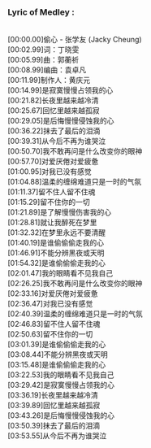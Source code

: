 <h3>Lyric of Medley  :</h3><p><br>[00:00.00]偷心 - 张学友 (Jacky Cheung)
<br>[00:02.99]词：丁晓雯
<br>[00:05.99]曲：郭蘅祈
<br>[00:08.99]编曲：袁卓凡
<br>[00:11.99]制作人：黄庆元
<br>[00:14.99]是寂寞慢慢占领我的心
<br>[00:21.82]长夜里越来越冷清
<br>[00:25.67]回忆里越来越孤寂
<br>[00:29.05]是后悔慢慢侵蚀我的心
<br>[00:36.22]抹去了最后的泪滴
<br>[00:39.31]从今后不再为谁哭泣
<br>[00:50.70]我不敢再问是什么改变你的眼神
<br>[00:57.70]对爱厌倦对爱疲惫
<br>[01:00.95]对我已没有感觉
<br>[01:04.88]温柔的缠绵难道只是一时的气氛
<br>[01:11.37]留不住人留不住魂
<br>[01:15.29]留不住你的一切
<br>[01:21.89]是了解慢慢伤害我的心
<br>[01:28.81]就让我醉死在梦里
<br>[01:32.32]在梦里永远不要清醒
<br>[01:40.19]是谁偷偷偷走我的心
<br>[01:46.91]不能分辨黑夜或天明
<br>[01:54.32]是谁偷偷偷走我的心
<br>[02:01.47]我的眼睛看不见我自己
<br>[02:26.25]我不敢再问是什么改变你的眼神
<br>[02:33.16]对爱厌倦对爱疲惫
<br>[02:36.47]对我已没有感觉
<br>[02:40.39]温柔的缠绵难道只是一时的气氛
<br>[02:46.83]留不住人留不住魂
<br>[02:50.63]留不住你的一切
<br>[03:01.39]是谁偷偷偷走我的心
<br>[03:08.44]不能分辨黑夜或天明
<br>[03:15.48]是谁偷偷偷走我的心
<br>[03:22.53]我的眼睛看不见我自己
<br>[03:29.42]是寂寞慢慢占领我的心
<br>[03:36.19]长夜里越来越冷清
<br>[03:39.89]回忆里越来越孤寂
<br>[03:43.26]是后悔慢慢侵蚀我的心
<br>[03:50.39]抹去了最后的泪滴
<br>[03:53.55]从今后不再为谁哭泣
</p>